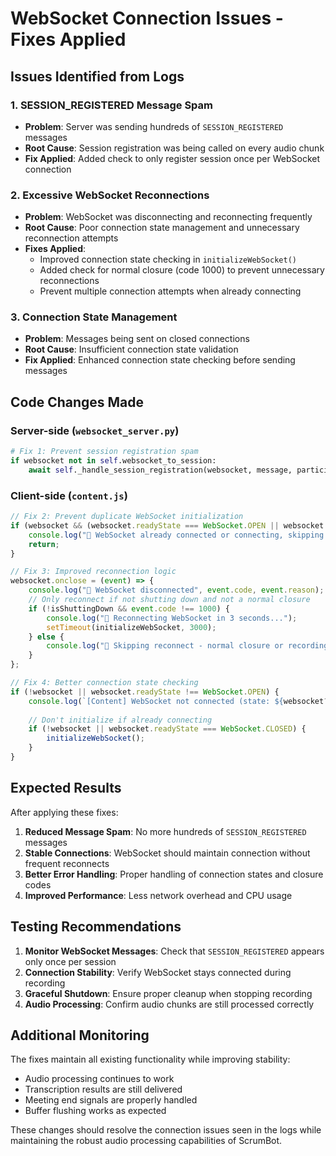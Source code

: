 # WebSocket Connection Issues - Fixes Applied

## Issues Identified from Logs

### 1. **SESSION_REGISTERED Message Spam**
- **Problem**: Server was sending hundreds of `SESSION_REGISTERED` messages
- **Root Cause**: Session registration was being called on every audio chunk
- **Fix Applied**: Added check to only register session once per WebSocket connection

### 2. **Excessive WebSocket Reconnections**
- **Problem**: WebSocket was disconnecting and reconnecting frequently
- **Root Cause**: Poor connection state management and unnecessary reconnection attempts
- **Fixes Applied**:
  - Improved connection state checking in `initializeWebSocket()`
  - Added check for normal closure (code 1000) to prevent unnecessary reconnections
  - Prevent multiple connection attempts when already connecting

### 3. **Connection State Management**
- **Problem**: Messages being sent on closed connections
- **Root Cause**: Insufficient connection state validation
- **Fix Applied**: Enhanced connection state checking before sending messages

## Code Changes Made

### Server-side (`websocket_server.py`)

```python
# Fix 1: Prevent session registration spam
if websocket not in self.websocket_to_session:
    await self._handle_session_registration(websocket, message, participants)
```

### Client-side (`content.js`)

```javascript
// Fix 2: Prevent duplicate WebSocket initialization
if (websocket && (websocket.readyState === WebSocket.OPEN || websocket.readyState === WebSocket.CONNECTING)) {
    console.log("🔌 WebSocket already connected or connecting, skipping...");
    return;
}

// Fix 3: Improved reconnection logic
websocket.onclose = (event) => {
    console.log("🔌 WebSocket disconnected", event.code, event.reason);
    // Only reconnect if not shutting down and not a normal closure
    if (!isShuttingDown && event.code !== 1000) {
        console.log("🔄 Reconnecting WebSocket in 3 seconds...");
        setTimeout(initializeWebSocket, 3000);
    } else {
        console.log("🚫 Skipping reconnect - normal closure or recording stopped");
    }
};

// Fix 4: Better connection state checking
if (!websocket || websocket.readyState !== WebSocket.OPEN) {
    console.log(`[Content] WebSocket not connected (state: ${websocket?.readyState})`);
    
    // Don't initialize if already connecting
    if (!websocket || websocket.readyState === WebSocket.CLOSED) {
        initializeWebSocket();
    }
}
```

## Expected Results

After applying these fixes:

1. **Reduced Message Spam**: No more hundreds of `SESSION_REGISTERED` messages
2. **Stable Connections**: WebSocket should maintain connection without frequent reconnects
3. **Better Error Handling**: Proper handling of connection states and closure codes
4. **Improved Performance**: Less network overhead and CPU usage

## Testing Recommendations

1. **Monitor WebSocket Messages**: Check that `SESSION_REGISTERED` appears only once per session
2. **Connection Stability**: Verify WebSocket stays connected during recording
3. **Graceful Shutdown**: Ensure proper cleanup when stopping recording
4. **Audio Processing**: Confirm audio chunks are still processed correctly

## Additional Monitoring

The fixes maintain all existing functionality while improving stability:
- Audio processing continues to work
- Transcription results are still delivered
- Meeting end signals are properly handled
- Buffer flushing works as expected

These changes should resolve the connection issues seen in the logs while maintaining the robust audio processing capabilities of ScrumBot.